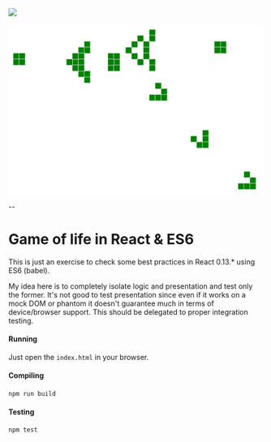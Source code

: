 ![](https://img.shields.io/badge/status-awesome-orange.svg?style=flat-square)

![](./pic.png)

--

# Game of life in React & ES6

This is just an exercise to check some best practices in React 0.13.* using ES6 (babel).

My idea here is to completely isolate logic and presentation and test only the former. It's not good to test presentation since even if it works on a mock DOM or phantom it doesn't guarantee much in terms of device/browser support. This should be delegated to proper integration testing. 

#### Running

Just open the `index.html` in your browser.

#### Compiling

```
npm run build
```

#### Testing

```
npm test
```